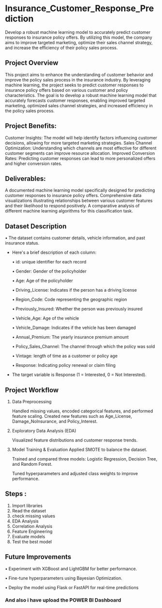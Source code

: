 # Insurance_Customer_Response_Prediction
Develop a robust machine learning model to accurately predict customer responses to insurance policy offers. By utilizing this model, the company aims to improve targeted marketing, optimize their sales channel strategy, and increase the efficiency of their policy sales process.
## Project Overview
This project aims to enhance the understanding of customer behavior and improve the policy sales process in the insurance industry. By leveraging machine learning, the project seeks to predict customer responses to insurance policy offers based on various customer and policy characteristics. The goal is to develop a robust machine learning model that accurately forecasts customer responses, enabling improved targeted marketing, optimized sales channel strategies, and increased efficiency in the policy sales process.

## Project Benefits: 

Customer Insights:  The model will help identify factors influencing customer decisions, allowing for more targeted marketing strategies. 
Sales Channel Optimization: Understanding which channels are most effective for different customer segments can improve resource allocation. 
Improved Conversion Rates: Predicting customer responses can lead to more personalized offers and higher conversion rates. 

## Deliverables: 

A documented machine learning model specifically designed for predicting customer responses to insurance policy offers. 
Comprehensive data visualizations illustrating relationships between various customer features and their likelihood to respond positively. 
A comparative analysis of different machine learning algorithms for this classification task. 

## Dataset Description
•	The dataset contains customer details, vehicle information, and past insurance status.

* Here's a brief description of each column:

   •	id: unique identifier for each record
  
   •	Gender: Gender of the policyholder

   •	Age: Age of the policyholder

   •	Driving_License: Indicates if the person has a driving license

   •	Region_Code: Code representing the geographic region

   •	Previously_Insured: Whether the person was previously insured

   •	Vehicle_Age: Age of the vehicle

   •	Vehicle_Damage: Indicates if the vehicle has been damaged

   •	Annual_Premium: The yearly insurance premium amount

   •	Policy_Sales_Channel: The channel through which the policy was sold

   •	Vintage: length of time as a customer or policy age

   •	Response: Indicating policy renewal or claim filing

* The target variable is Response (1 = Interested, 0 = Not Interested).

## Project Workflow

1.	Data Preprocessing
   
     Handled missing values, encoded categorical features, and performed feature scaling.
Created new features such as Age_License, Damage_NoInsurance, and Policy_Interest.

3.	Exploratory Data Analysis (EDA) 

    Visualized feature distributions and customer response trends.

4.	Model Training & Evaluation
    Applied SMOTE to balance the dataset.

  	Trained and compared three models: Logistic Regression, Decision Tree, and Random Forest.

    Tuned hyperparameters and adjusted class weights to improve performance.

## Steps :
1. Import libraries
2. Read the dataset
3. check missing values
4. EDA Analysis
5. Correlation Analysis
6. Feature Engineering
7. Evaluate models
8. Test the best model

## Future Improvements

•	Experiment with XGBoost and LightGBM for better performance.

•	Fine-tune hyperparameters using Bayesian Optimization.

•	Deploy the model using Flask or FastAPI for real-time predictions


### And also i have upload the POWER BI Dashboard

